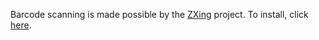 Barcode scanning is made possible by the [ZXing](http://code.google.com/p/zxing) project. To install, click [here](http://bit.ly/leOro).